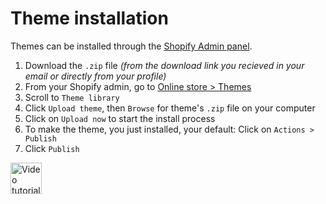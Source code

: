# Theme installation

Themes can be installed through the [Shopify Admin panel](https://www.shopify.com/admin/themes?ref=OpenThinking).

1. Download the `.zip` file _(from the download link you recieved in your email or directly from your profile)_
1. From your Shopify admin, go to [Online store > Themes](https://www.shopify.com/admin/themes?ref=OpenThinking)
1. Scroll to `Theme library`
1. Click `Upload theme`, then `Browse` for theme's `.zip` file on your computer
1. Click on `Upload now` to start the install process
1. To make the theme, you just installed, your default: Click on `Actions > Publish` 
1. Click `Publish`

[<img src="https://raw.githubusercontent.com/openxthinking/master-docs/master/docs/_media/vta.svg" alt="Video tutorial" loading=lazy width=50>](video)
